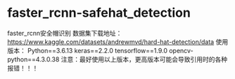 # faster_rcnn-safehat_detection
faster_rcnn安全帽识别
数据集下载地址：https://www.kaggle.com/datasets/andrewmvd/hard-hat-detection/data
使用版本：
Python==3.6.13
keras==2.2.0
tensorflow==1.9.0
opencv-python==4.3.0.38
注意：最好使用以上版本，更高版本可能会导致引用时的各种报错！！！

